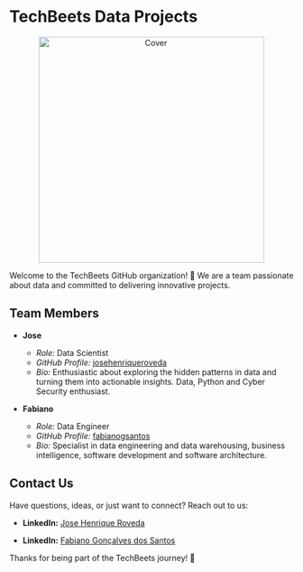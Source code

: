 # TechBeets Data Projects

<div align="center">
  <img src="https://github.com/TechBeets/.github/blob/main/profile/assets/dev.jfif" alt="Cover", width=400px>
</div>


Welcome to the TechBeets GitHub organization! 🚀 We are a team passionate about data and committed to delivering innovative projects.

## Team Members

- **Jose**
  - *Role:* Data Scientist
  - *GitHub Profile:* [josehenriqueroveda](https://github.com/josehenriqueroveda)
  - *Bio:* Enthusiastic about exploring the hidden patterns in data and turning them into actionable insights. Data, Python and Cyber Security enthusiast.

- **Fabiano**
  - *Role:* Data Engineer
  - *GitHub Profile:* [fabianogsantos](https://github.com/fabianogsantos)
  - *Bio:* Specialist in data engineering and data warehousing, business intelligence, software development and software architecture.


## Contact Us

Have questions, ideas, or just want to connect? Reach out to us:

- **LinkedIn:** [Jose Henrique Roveda](https://www.linkedin.com/in/jhroveda)
  
- **LinkedIn:** [Fabiano Gonçalves dos Santos](https://www.linkedin.com/in/fabianogsantos)

Thanks for being part of the TechBeets journey! 🎉
